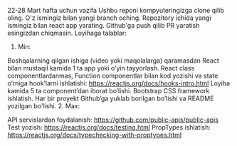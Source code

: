 22-28 Mart hafta uchun vazifa
Ushbu reponi kompyuteringizga clone qilib oling.
O'z ismingiz bilan yangi branch oching.
Repozitory ichida yangi ismingiz bilan react app yarating.
Github'ga push qilib PR yaratish esingizdan chiqmasin.
Loyihaga talablar:
1. Min:

Boshqalarning qilgan ishiga (video yoki maqolalarga) qaramasdan React bilan mustaqil kamida 1 ta app yoki o’yin tayyorlash.
React class componentlardanmas, Function componentlar bilan kod yozishi va state o’rniga hook’larni ishlatishi: https://reactjs.org/docs/hooks-intro.html
Loyiha kamida 5 ta component’dan iborat bo’lishi.
Bootstrap CSS framework ishlatish.
Har bir proyekt Github’ga yuklab borilgan bo’lishi va README yozilgan bo'lishi.
2. Max:

API servislardan foydalanish: https://github.com/public-apis/public-apis
Test yozish: https://reactjs.org/docs/testing.html
PropTypes ishlatish: https://reactjs.org/docs/typechecking-with-proptypes.html